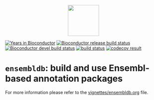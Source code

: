 
<p align = "center"><img src="https://github.com/jotsetung/BioC-stickers/blob/master/ensembldb/ensembldb.png" height="100"></p>

[![Years in Bioconductor](http://www.bioconductor.org/shields/years-in-bioc/ensembldb.svg)](http://www.bioconductor.org/packages/release/bioc/html/ensembldb.html)
[![Bioconductor release build status](http://www.bioconductor.org/shields/build/release/bioc/ensembldb.svg)](http://www.bioconductor.org/packages/release/bioc/html/ensembldb.html)
[![Bioconductor devel build status](http://www.bioconductor.org/shields/build/devel/bioc/ensembldb.svg)](http://www.bioconductor.org/checkResults/devel/bioc-LATEST/ensembldb.html)
[![build status](https://github.com/jorainer/ensembldb/workflows/R-CMD-check-bioc/badge.svg)](https://github.com/jorainer/ensembldb/actions?query=workflow%3AR-CMD-check-bioc)
[![codecov result](https://codecov.io/github/jorainer/ensembldb/coverage.svg?branch=master)](https://codecov.io/github/jorainer/ensembldb?branch=master)

# `ensembldb`: build and use Ensembl-based annotation packages

For more information please refer to
the [vignettes/ensembldb.org](vignettes/ensembldb.Rmd) file.
